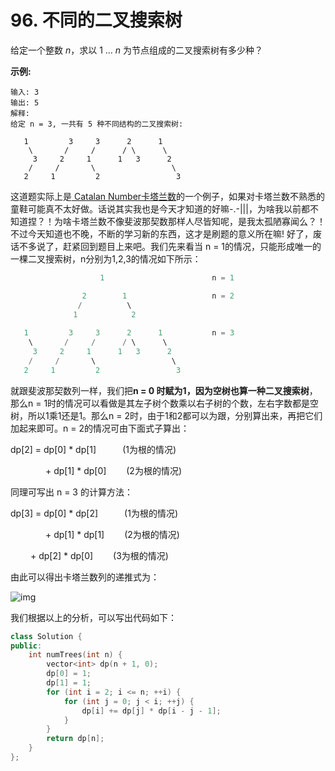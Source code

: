 # 96. 不同的二叉搜索树


给定一个整数 *n*，求以 1 ... *n* 为节点组成的二叉搜索树有多少种？

**示例:**

```
输入: 3
输出: 5
解释:
给定 n = 3, 一共有 5 种不同结构的二叉搜索树:

   1         3     3      2      1
    \       /     /      / \      \
     3     2     1      1   3      2
    /     /       \                 \
   2     1         2                 3
```

这道题实际上是[ Catalan Number卡塔兰数](http://zh.wikipedia.org/wiki/卡塔兰数)的一个例子，如果对卡塔兰数不熟悉的童鞋可能真不太好做。话说其实我也是今天才知道的好嘛-.-|||，为啥我以前都不知道捏？！为啥卡塔兰数不像斐波那契数那样人尽皆知呢，是我太孤陋寡闻么？！不过今天知道也不晚，不断的学习新的东西，这才是刷题的意义所在嘛! 好了，废话不多说了，赶紧回到题目上来吧。我们先来看当 n = 1的情况，只能形成唯一的一棵二叉搜索树，n分别为1,2,3的情况如下所示：

```C++
                    1                        n = 1

                2        1                   n = 2
               /          \
              1            2
  
   1         3     3      2      1           n = 3
    \       /     /      / \      \
     3     2     1      1   3      2
    /     /       \                 \
   2     1         2                 3
```



就跟斐波那契数列一样，我们把**n = 0 时赋为1，因为空树也算一种二叉搜索树**，那么n = 1时的情况可以看做是其左子树个数乘以右子树的个数，左右字数都是空树，所以1乘1还是1。那么n = 2时，由于1和2都可以为跟，分别算出来，再把它们加起来即可。n = 2的情况可由下面式子算出：

dp[2] =  dp[0] * dp[1]　　　(1为根的情况)

　　　　+ dp[1] * dp[0]　　  (2为根的情况)

同理可写出 n = 3 的计算方法：

dp[3] =  dp[0] * dp[2]　　　(1为根的情况)

　　　　+ dp[1] * dp[1]　　  (2为根的情况)

 　　  + dp[2] * dp[0]　　  (3为根的情况)

由此可以得出卡塔兰数列的递推式为：

![img](F:\oil_you@126.com\d8524e21ef24471b8bd63d7d925d2f33\1558007089(1).png)

我们根据以上的分析，可以写出代码如下：

```C++
class Solution {
public:
    int numTrees(int n) {
        vector<int> dp(n + 1, 0);
        dp[0] = 1;
        dp[1] = 1;
        for (int i = 2; i <= n; ++i) {
            for (int j = 0; j < i; ++j) {
                dp[i] += dp[j] * dp[i - j - 1];
            }
        }
        return dp[n];
    }
};
```

